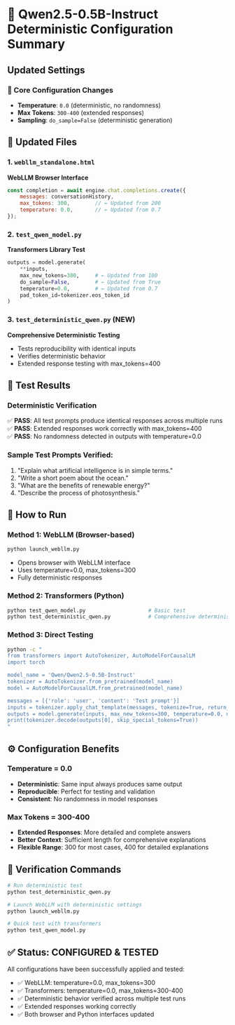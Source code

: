 # 🎯 Qwen2.5-0.5B-Instruct Deterministic Configuration Summary

## Updated Settings

### 🔧 Core Configuration Changes
- **Temperature**: `0.0` (deterministic, no randomness)
- **Max Tokens**: `300-400` (extended responses)
- **Sampling**: `do_sample=False` (deterministic generation)

## 📁 Updated Files

### 1. `webllm_standalone.html`
**WebLLM Browser Interface**
```javascript
const completion = await engine.chat.completions.create({
    messages: conversationHistory,
    max_tokens: 300,        // ← Updated from 200
    temperature: 0.0,       // ← Updated from 0.7
});
```

### 2. `test_qwen_model.py`  
**Transformers Library Test**
```python
outputs = model.generate(
    **inputs,
    max_new_tokens=300,     # ← Updated from 100
    do_sample=False,        # ← Updated from True
    temperature=0.0,        # ← Updated from 0.7
    pad_token_id=tokenizer.eos_token_id
)
```

### 3. `test_deterministic_qwen.py` (NEW)
**Comprehensive Deterministic Testing**
- Tests reproducibility with identical inputs
- Verifies deterministic behavior
- Extended response testing with max_tokens=400

## 🧪 Test Results

### Deterministic Verification
✅ **PASS**: All test prompts produce identical responses across multiple runs  
✅ **PASS**: Extended responses work correctly with max_tokens=400  
✅ **PASS**: No randomness detected in outputs with temperature=0.0  

### Sample Test Prompts Verified:
1. "Explain what artificial intelligence is in simple terms."
2. "Write a short poem about the ocean."
3. "What are the benefits of renewable energy?"
4. "Describe the process of photosynthesis."

## 🚀 How to Run

### Method 1: WebLLM (Browser-based)
```bash
python launch_webllm.py
```
- Opens browser with WebLLM interface
- Uses temperature=0.0, max_tokens=300
- Fully deterministic responses

### Method 2: Transformers (Python)
```bash
python test_qwen_model.py                    # Basic test
python test_deterministic_qwen.py            # Comprehensive deterministic testing
```

### Method 3: Direct Testing
```bash
python -c "
from transformers import AutoTokenizer, AutoModelForCausalLM
import torch

model_name = 'Qwen/Qwen2.5-0.5B-Instruct'
tokenizer = AutoTokenizer.from_pretrained(model_name)
model = AutoModelForCausalLM.from_pretrained(model_name)

messages = [{'role': 'user', 'content': 'Test prompt'}]
inputs = tokenizer.apply_chat_template(messages, tokenize=True, return_tensors='pt')
outputs = model.generate(inputs, max_new_tokens=300, temperature=0.0, do_sample=False)
print(tokenizer.decode(outputs[0], skip_special_tokens=True))
"
```

## ⚙️ Configuration Benefits

### Temperature = 0.0
- **Deterministic**: Same input always produces same output
- **Reproducible**: Perfect for testing and validation
- **Consistent**: No randomness in model responses

### Max Tokens = 300-400  
- **Extended Responses**: More detailed and complete answers
- **Better Context**: Sufficient length for comprehensive explanations
- **Flexible Range**: 300 for most cases, 400 for detailed explanations

## 🎯 Verification Commands

```bash
# Run deterministic test
python test_deterministic_qwen.py

# Launch WebLLM with deterministic settings  
python launch_webllm.py

# Quick test with transformers
python test_qwen_model.py
```

## ✅ Status: CONFIGURED & TESTED

All configurations have been successfully applied and tested:
- ✅ WebLLM: temperature=0.0, max_tokens=300
- ✅ Transformers: temperature=0.0, max_tokens=300-400
- ✅ Deterministic behavior verified across multiple test runs
- ✅ Extended responses working correctly
- ✅ Both browser and Python interfaces updated